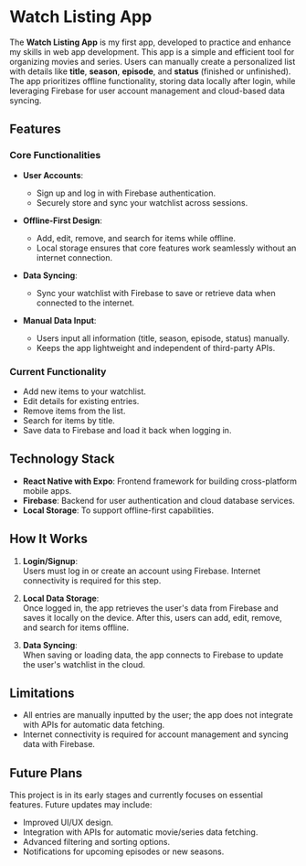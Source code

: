 # Watch Listing App  

The **Watch Listing App** is my first app, developed to practice and enhance my skills in web app development. This app is a simple and efficient tool for organizing movies and series. Users can manually create a personalized list with details like **title**, **season**, **episode**, and **status** (finished or unfinished). The app prioritizes offline functionality, storing data locally after login, while leveraging Firebase for user account management and cloud-based data syncing.  

## Features  

### Core Functionalities  
- **User Accounts**:  
  - Sign up and log in with Firebase authentication.  
  - Securely store and sync your watchlist across sessions.  

- **Offline-First Design**:  
  - Add, edit, remove, and search for items while offline.  
  - Local storage ensures that core features work seamlessly without an internet connection.  

- **Data Syncing**:  
  - Sync your watchlist with Firebase to save or retrieve data when connected to the internet.  

- **Manual Data Input**:  
  - Users input all information (title, season, episode, status) manually.  
  - Keeps the app lightweight and independent of third-party APIs.  

### Current Functionality  
- Add new items to your watchlist.  
- Edit details for existing entries.  
- Remove items from the list.  
- Search for items by title.  
- Save data to Firebase and load it back when logging in.  

## Technology Stack  

- **React Native with Expo**: Frontend framework for building cross-platform mobile apps.  
- **Firebase**: Backend for user authentication and cloud database services.  
- **Local Storage**: To support offline-first capabilities.  

## How It Works  

1. **Login/Signup**:  
   Users must log in or create an account using Firebase. Internet connectivity is required for this step.  

2. **Local Data Storage**:  
   Once logged in, the app retrieves the user's data from Firebase and saves it locally on the device. After this, users can add, edit, remove, and search for items offline.  

3. **Data Syncing**:  
   When saving or loading data, the app connects to Firebase to update the user's watchlist in the cloud.  

## Limitations  

- All entries are manually inputted by the user; the app does not integrate with APIs for automatic data fetching.  
- Internet connectivity is required for account management and syncing data with Firebase.  

## Future Plans  

This project is in its early stages and currently focuses on essential features. Future updates may include:  
- Improved UI/UX design.  
- Integration with APIs for automatic movie/series data fetching.  
- Advanced filtering and sorting options.  
- Notifications for upcoming episodes or new seasons.  

